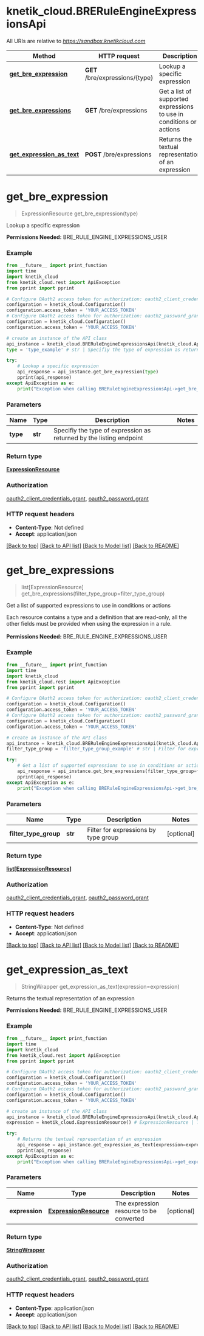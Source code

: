 # knetik_cloud.BRERuleEngineExpressionsApi

All URIs are relative to *https://sandbox.knetikcloud.com*

Method | HTTP request | Description
------------- | ------------- | -------------
[**get_bre_expression**](BRERuleEngineExpressionsApi.md#get_bre_expression) | **GET** /bre/expressions/{type} | Lookup a specific expression
[**get_bre_expressions**](BRERuleEngineExpressionsApi.md#get_bre_expressions) | **GET** /bre/expressions | Get a list of supported expressions to use in conditions or actions
[**get_expression_as_text**](BRERuleEngineExpressionsApi.md#get_expression_as_text) | **POST** /bre/expressions | Returns the textual representation of an expression


# **get_bre_expression**
> ExpressionResource get_bre_expression(type)

Lookup a specific expression

<b>Permissions Needed:</b> BRE_RULE_ENGINE_EXPRESSIONS_USER

### Example 
```python
from __future__ import print_function
import time
import knetik_cloud
from knetik_cloud.rest import ApiException
from pprint import pprint

# Configure OAuth2 access token for authorization: oauth2_client_credentials_grant
configuration = knetik_cloud.Configuration()
configuration.access_token = 'YOUR_ACCESS_TOKEN'
# Configure OAuth2 access token for authorization: oauth2_password_grant
configuration = knetik_cloud.Configuration()
configuration.access_token = 'YOUR_ACCESS_TOKEN'

# create an instance of the API class
api_instance = knetik_cloud.BRERuleEngineExpressionsApi(knetik_cloud.ApiClient(configuration))
type = 'type_example' # str | Specifiy the type of expression as returned by the listing endpoint

try: 
    # Lookup a specific expression
    api_response = api_instance.get_bre_expression(type)
    pprint(api_response)
except ApiException as e:
    print("Exception when calling BRERuleEngineExpressionsApi->get_bre_expression: %s\n" % e)
```

### Parameters

Name | Type | Description  | Notes
------------- | ------------- | ------------- | -------------
 **type** | **str**| Specifiy the type of expression as returned by the listing endpoint | 

### Return type

[**ExpressionResource**](ExpressionResource.md)

### Authorization

[oauth2_client_credentials_grant](../README.md#oauth2_client_credentials_grant), [oauth2_password_grant](../README.md#oauth2_password_grant)

### HTTP request headers

 - **Content-Type**: Not defined
 - **Accept**: application/json

[[Back to top]](#) [[Back to API list]](../README.md#documentation-for-api-endpoints) [[Back to Model list]](../README.md#documentation-for-models) [[Back to README]](../README.md)

# **get_bre_expressions**
> list[ExpressionResource] get_bre_expressions(filter_type_group=filter_type_group)

Get a list of supported expressions to use in conditions or actions

Each resource contains a type and a definition that are read-only, all the other fields must be provided when using the expression in a rule. <br><br><b>Permissions Needed:</b> BRE_RULE_ENGINE_EXPRESSIONS_USER

### Example 
```python
from __future__ import print_function
import time
import knetik_cloud
from knetik_cloud.rest import ApiException
from pprint import pprint

# Configure OAuth2 access token for authorization: oauth2_client_credentials_grant
configuration = knetik_cloud.Configuration()
configuration.access_token = 'YOUR_ACCESS_TOKEN'
# Configure OAuth2 access token for authorization: oauth2_password_grant
configuration = knetik_cloud.Configuration()
configuration.access_token = 'YOUR_ACCESS_TOKEN'

# create an instance of the API class
api_instance = knetik_cloud.BRERuleEngineExpressionsApi(knetik_cloud.ApiClient(configuration))
filter_type_group = 'filter_type_group_example' # str | Filter for expressions by type group (optional)

try: 
    # Get a list of supported expressions to use in conditions or actions
    api_response = api_instance.get_bre_expressions(filter_type_group=filter_type_group)
    pprint(api_response)
except ApiException as e:
    print("Exception when calling BRERuleEngineExpressionsApi->get_bre_expressions: %s\n" % e)
```

### Parameters

Name | Type | Description  | Notes
------------- | ------------- | ------------- | -------------
 **filter_type_group** | **str**| Filter for expressions by type group | [optional] 

### Return type

[**list[ExpressionResource]**](ExpressionResource.md)

### Authorization

[oauth2_client_credentials_grant](../README.md#oauth2_client_credentials_grant), [oauth2_password_grant](../README.md#oauth2_password_grant)

### HTTP request headers

 - **Content-Type**: Not defined
 - **Accept**: application/json

[[Back to top]](#) [[Back to API list]](../README.md#documentation-for-api-endpoints) [[Back to Model list]](../README.md#documentation-for-models) [[Back to README]](../README.md)

# **get_expression_as_text**
> StringWrapper get_expression_as_text(expression=expression)

Returns the textual representation of an expression

<b>Permissions Needed:</b> BRE_RULE_ENGINE_EXPRESSIONS_USER

### Example 
```python
from __future__ import print_function
import time
import knetik_cloud
from knetik_cloud.rest import ApiException
from pprint import pprint

# Configure OAuth2 access token for authorization: oauth2_client_credentials_grant
configuration = knetik_cloud.Configuration()
configuration.access_token = 'YOUR_ACCESS_TOKEN'
# Configure OAuth2 access token for authorization: oauth2_password_grant
configuration = knetik_cloud.Configuration()
configuration.access_token = 'YOUR_ACCESS_TOKEN'

# create an instance of the API class
api_instance = knetik_cloud.BRERuleEngineExpressionsApi(knetik_cloud.ApiClient(configuration))
expression = knetik_cloud.ExpressionResource() # ExpressionResource | The expression resource to be converted (optional)

try: 
    # Returns the textual representation of an expression
    api_response = api_instance.get_expression_as_text(expression=expression)
    pprint(api_response)
except ApiException as e:
    print("Exception when calling BRERuleEngineExpressionsApi->get_expression_as_text: %s\n" % e)
```

### Parameters

Name | Type | Description  | Notes
------------- | ------------- | ------------- | -------------
 **expression** | [**ExpressionResource**](ExpressionResource.md)| The expression resource to be converted | [optional] 

### Return type

[**StringWrapper**](StringWrapper.md)

### Authorization

[oauth2_client_credentials_grant](../README.md#oauth2_client_credentials_grant), [oauth2_password_grant](../README.md#oauth2_password_grant)

### HTTP request headers

 - **Content-Type**: application/json
 - **Accept**: application/json

[[Back to top]](#) [[Back to API list]](../README.md#documentation-for-api-endpoints) [[Back to Model list]](../README.md#documentation-for-models) [[Back to README]](../README.md)

